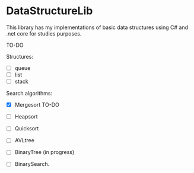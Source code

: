 # DataStructureLib
This library has my implementations of basic data structures using C# and .net core for studies purposes.

TO-DO

Structures:
* [ ] queue
* [ ] list
* [ ] stack

Search algorithms:
* [x] Mergesort
TO-DO
* [ ] Heapsort
* [ ] Quicksort
* [ ] AVLtree
* [ ] BinaryTree (in progress)
* [ ] BinarySearch.


